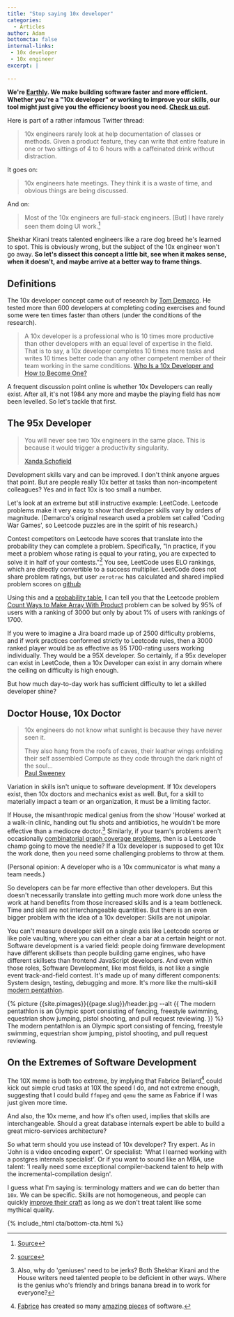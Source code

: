 ```yaml
---
title: "Stop saying 10x developer"
categories:
  - Articles
author: Adam
bottomcta: false
internal-links:
 - 10x developer
 - 10x engineer
excerpt: |
    
---
```

**We're [Earthly](https://earthly.dev/). We make building software faster and more efficient. Whether you're a "10x developer" or working to improve your skills, our tool might just give you the efficiency boost you need. [Check us out](/).**

Here is part of a rather infamous Twitter thread:

> 10x engineers rarely look at help documentation of classes or methods.
> Given a product feature, they can write that entire feature in one or two sittings of 4 to 6 hours with a caffeinated drink without distraction.

It goes on:

> 10x engineers hate meetings. They think it is a waste of time, and obvious things are being discussed.

And on:

> Most of the 10x engineers are full-stack engineers. [But] I have rarely seen them doing UI work.[^1]

[^1]: [Source](https://twitter.com/skirani/status/1149302828420067328)

Shekhar Kirani treats talented engineers like a rare dog breed he's learned to spot. This is obviously wrong, but the subject of the 10x engineer won't go away. **So let's dissect this concept a little bit, see when it makes sense, when it doesn't, and maybe arrive at a better way to frame things.**

## Definitions

The 10x developer concept came out of research by [Tom Demarco](https://www.gwern.net/docs/cs/algorithm/2001-demarco-peopleware-whymeasureperformance.pdf). He tested more than 600 developers at completing coding exercises and found some were ten times faster than others (under the conditions of the research).

> A 10x developer is a professional who is 10 times more productive than other developers with an equal level of expertise in the field. That is to say, a 10x developer completes 10 times more tasks and writes 10 times better code than any other competent member of their team working in the same conditions.
> [Who Is a 10x Developer and How to Become One?](https://www.actitime.com/productivity/10x-developer)

A frequent discussion point online is whether 10x Developers can really exist. After all, it's not 1984 any more and maybe the playing field has now been levelled. So let's tackle that first.

## The 95x Developer

> You will never see two 10x engineers in the same place. This is because it would trigger a productivity singularity.
>
> [Xanda Schofield](https://twitter.com/XandaSchofield/status/1150106315647119360)

Development skills vary and can be improved. I don't think anyone argues that point. But are people really 10x better at tasks than non-incompetent colleagues? Yes and in fact 10x is too small a number.

Let's look at an extreme but still instructive example: LeetCode. Leetcode problems make it very easy to show that developer skills vary by orders of magnitude. (Demarco's original research used a problem set called 'Coding War Games', so Leetcode puzzles are in the spirit of his research.)

Contest competitors on Leetcode have scores that translate into the probability they can complete a problem. Specifically, "In practice, if you meet a problem whose rating is equal to your rating, you are expected to solve it in half of your contests."[^2] You see, LeetCode uses ELO rankings, which are directly convertible to a success multiplier. LeetCode does not share problem ratings, but user `zerotrac` has calculated and shared implied problem scores on [github](https://github.com/zerotrac/leetcode_problem_rating/blob/main/ratings.txt)

[^2]: [source](https://leetcode.com/discuss/study-guide/1965086/How-to-practice-for-2200%2B-rating-in-LC)

Using this and a [probability table](https://www.318chess.com/elo.html), I can tell you that the Leetcode problem [Count Ways to Make Array With Product](https://leetcode.com/problems/count-ways-to-make-array-with-product/) problem can be solved by 95% of users with a ranking of 3000 but only by about 1% of users with rankings of 1700.

If you were to imagine a Jira board made up of 2500 difficulty problems, and if work practices conformed strictly to Leetcode rules, then a 3000 ranked player would be as effective as 95 1700-rating users working individually. They would be a 95X developer. So certainly, if a 95x developer can exist in LeetCode, then a 10x Developer can exist in any domain where the ceiling on difficulty is high enough.

But how much day-to-day work has sufficient difficulty to let a skilled developer shine?

## Doctor House, 10x Doctor

> 10x engineers do not know what sunlight is because they have never seen it.
>
> They also hang from the roofs of caves, their leather wings enfolding their self assembled Compute as they code through the dark night of the soul...  
> [Paul Sweeney](https://twitter.com/PaulSweeney/status/1150366063303057408)

Variation in skills isn't unique to software development. If 10x developers exist, then 10x doctors and mechanics exist as well. But, for a skill to materially impact a team or an organization, it must be a limiting factor.

If House, the misanthropic medical genius from the show 'House' worked at a walk-in clinic, handing out flu shots and antibiotics, he wouldn't be more effective than a mediocre doctor.[^3] Similarly, if your team's problems aren't occasionally [combinatorial graph coverage problems](https://leetcode.com/problems/minimum-weighted-subgraph-with-the-required-paths/submissions/), then is a Leetcode champ going to move the needle? If a 10x developer is supposed to get 10x the work done, then you need some challenging problems to throw at them.

[^3]: Also, why do 'geniuses' need to be jerks? Both Shekhar Kirani and the House writers need talented people to be deficient in other ways. Where is the genius who's friendly and brings banana bread in to work for everyone?

(Personal opinion: A developer who is a 10x communicator is what many a team needs.)

So developers can be far more effective than other developers. But this doesn't necessarily translate into getting much more work done unless the work at hand benefits from those increased skills and is a team bottleneck. Time and skill are not interchangeable quantities. But there is an even bigger problem with the idea of a 10x developer: Skills are not unipolar.

<!-- vale HouseStyle.OxfordComma = NO -->
You can't measure developer skill on a single axis like Leetcode scores or like pole vaulting, where you can either clear a bar at a certain height or not. Software development is a varied field: people doing firmware development have different skillsets than people building game engines, who have different skillsets than frontend JavaScript developers. And even within those roles, Software Development, like most fields, is not like a single event track-and-field contest. It's made up of many different components: System design, testing, debugging and more. It's more like the multi-skill [modern pentathlon](https://www.cbc.ca/sports/olympics/summer/modern-pentathlon/instant-expert-modern-pentathlon-1.3694080).
<!-- vale HouseStyle.OxfordComma = YES -->

<div class="wide">
{% picture {{site.pimages}}{{page.slug}}/header.jpg --alt {{ The modern pentathlon is an Olympic sport consisting of fencing, freestyle swimming, equestrian show jumping, pistol shooting, and pull request reviewing. }} %}
<figcaption>The modern pentathlon is an Olympic sport consisting of fencing, freestyle swimming, equestrian show jumping, pistol shooting, and pull request reviewing.<figcaption>
</div>

## On the Extremes of Software Development

The 10X meme is both too extreme, by implying that Fabrice Bellard[^4] could kick out simple crud tasks at 10X the speed I do, and not extreme enough, suggesting that I could build `ffmpeg` and `qemu` the same as Fabrice if I was just given more time.

[^4]: [Fabrice](https://bellard.org/) has created so many [amazing pieces](https://smartbear.com/blog/fabrice-bellard-portrait-of-a-super-productive-pro/) of software.

And also, the 10x meme, and how it's often used, implies that skills are interchangeable. Should a great database internals expert be able to build a great micro-services architecture?

So what term should you use instead of 10x developer? Try expert. As in 'John is a video encoding expert'. Or specialist: 'What I learned working with a postgres internals specialist'. Or if you want to sound like an MBA, use talent: 'I really need some exceptional compiler-backend talent to help with the incremental-compilation design'.

I guess what I'm saying is: terminology matters and we can do better than `10x`. We can be specific. Skills are not homogeneous, and people can quickly [improve their craft](https://danluu.com/p95-skill/) as long as we don't treat talent like some mythical quality.

{% include_html cta/bottom-cta.html %}
